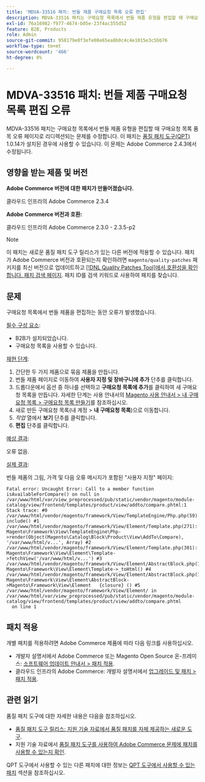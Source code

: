 ```yaml
---
title: 'MDVA-33516 패치: 번들 제품 구매요청 목록 오류 편집'
description: MDVA-33516 패치는 구매요청 목록에서 번들 제품 유형을 편집할 때 구매요청 목록 품목 오류 페이지로 리디렉션되는 문제를 수정합니다. 이 패치는 [Quality Patches Tool (QPT)](/help/announcements/adobe-commerce-announcements/magento-quality-patches-released-new-tool-to-self-serve-quality-patches.md) 1.0.14가 설치된 경우 사용할 수 있습니다. 이 문제는 Adobe Commerce 2.4.3에서 수정됩니다.
exl-id: 76a16982-f977-4674-b05e-23f4ac355d52
feature: B2B, Products
role: Admin
source-git-commit: 958179e0f3efe08e65ea8b0c4c4e1015e3c5bb76
workflow-type: tm+mt
source-wordcount: '466'
ht-degree: 0%

---
```


# MDVA-33516 패치: 번들 제품 구매요청 목록 편집 오류

MDVA-33516 패치는 구매요청 목록에서 번들 제품 유형을 편집할 때 구매요청 목록 품목 오류 페이지로 리디렉션되는 문제를 수정합니다. 이 패치는 [품질 패치 도구(QPT)](/help/announcements/adobe-commerce-announcements/magento-quality-patches-released-new-tool-to-self-serve-quality-patches.md) 1.0.14가 설치된 경우에 사용할 수 있습니다. 이 문제는 Adobe Commerce 2.4.3에서 수정됩니다.

## 영향을 받는 제품 및 버전

**Adobe Commerce 버전에 대한 패치가 만들어졌습니다.**

클라우드 인프라의 Adobe Commerce 2.3.4

**Adobe Commerce 버전과 호환:**

클라우드 인프라의 Adobe Commerce 2.3.0 - 2.3.5-p2

>[!NOTE]
>
>이 패치는 새로운 품질 패치 도구 릴리스가 있는 다른 버전에 적용할 수 있습니다. 패치가 Adobe Commerce 버전과 호환되는지 확인하려면 `magento/quality-patches` 패키지를 최신 버전으로 업데이트하고 [[!DNL Quality Patches Tool]에서 호환성을 확인합니다. 패치 검색 페이지](https://devdocs.magento.com/quality-patches/tool.html#patch-grid). 패치 ID를 검색 키워드로 사용하여 패치를 찾습니다.

## 문제

구매요청 목록에서 번들 제품을 편집하는 동안 오류가 발생했습니다.

<u>필수 구성 요소</u>:

* B2B가 설치되었습니다.
* 구매요청 목록을 사용할 수 있습니다.

<u>재현 단계</u>:

1. 간단한 두 가지 제품으로 묶음 제품을 만듭니다.
1. 번들 제품 페이지로 이동하여 **사용자 지정 및 장바구니에 추가** 단추를 클릭합니다.
1. 드롭다운에서 옵션 중 하나를 선택하고 **구매요청 목록에 추가**&#x200B;를 클릭하여 새 구매요청 목록을 만듭니다. 자세한 단계는 사용 안내서의 [Magento 사용 안내서 > 내 구매요청 목록 > 구매요청 목록 만들기](https://docs.magento.com/user-guide/customers/account-dashboard-requisition-lists.html#create-a-requisition-list)를 참조하십시오.
1. 새로 만든 구매요청 목록(내 계정 > **내 구매요청 목록**)으로 이동합니다.
1. *작업* 열에서 **보기** 단추를 클릭합니다.
1. **편집** 단추를 클릭합니다.

<u>예상 결과</u>:<br>

오류 없음.

<u>실제 결과</u>:

번들 제품의 그림, 가격 및 다음 오류 메시지가 포함된 &quot;사용자 지정&quot; 페이지:

```
Fatal error: Uncaught Error: Call to a member function isAvailableForCompare() on null in /var/www/html/var/view_preprocessed/pub/static/vendor/magento/module-catalog/view/frontend/templates/product/view/addto/compare.phtml:1 Stack trace: #0 /var/www/html/vendor/magento/framework/View/TemplateEngine/Php.php(59): include() #1 /var/www/html/vendor/magento/framework/View/Element/Template.php(271): Magento\Framework\View\TemplateEngine\Php->render(Object(Magento\Catalog\Block\Product\View\AddTo\Compare), '/var/www/html/v...', Array) #2 /var/www/html/vendor/magento/framework/View/Element/Template.php(301): Magento\Framework\View\Element\Template->fetchView('/var/www/html/v...') #3 /var/www/html/vendor/magento/framework/View/Element/AbstractBlock.php(1099): Magento\Framework\View\Element\Template->_toHtml() #4 /var/www/html/vendor/magento/framework/View/Element/AbstractBlock.php(1103): Magento\Framework\View\Element\AbstractBlock->Magento\Framework\View\Element   {closure} () #5 /var/www/html/vendor/magento/framework/View/Element/ in /var/www/html/var/view_preprocessed/pub/static/vendor/magento/module-catalog/view/frontend/templates/product/view/addto/compare.phtml
  on line 1
```

## 패치 적용

개별 패치를 적용하려면 Adobe Commerce 제품에 따라 다음 링크를 사용하십시오.

* 개발자 설명서에서 Adobe Commerce 또는 Magento Open Source 온-프레미스: [소프트웨어 업데이트 안내서 > 패치 적용](https://devdocs.magento.com/guides/v2.4/comp-mgr/patching/mqp.html).
* 클라우드 인프라의 Adobe Commerce: 개발자 설명서에서 [업그레이드 및 패치 > 패치 적용](https://devdocs.magento.com/cloud/project/project-patch.html).

## 관련 읽기

품질 패치 도구에 대한 자세한 내용은 다음을 참조하십시오.

* [품질 패치 도구 릴리스: 지원 기술 자료에서 품질 패치를 자체 제공하는 새로운 도구](/help/announcements/adobe-commerce-announcements/magento-quality-patches-released-new-tool-to-self-serve-quality-patches.md).
* 지원 기술 자료에서 [품질 패치 도구를 사용하여 Adobe Commerce 문제에 패치를 사용할 수 있는지 확인](/help/support-tools/patches-available-in-qpt-tool/check-patch-for-magento-issue-with-magento-quality-patches.md).

QPT 도구에서 사용할 수 있는 다른 패치에 대한 정보는 [QPT 도구에서 사용할 수 있는 패치](https://support.magento.com/hc/en-us/sections/360010506631-Patches-available-in-QPT-tool-) 섹션을 참조하십시오.
